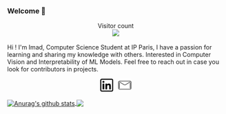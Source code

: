 ### Welcome 👋

<p align="center"> 
  Visitor count<br>
  <img src="https://profile-counter.glitch.me/IemProg/count.svg" />
</p>

Hi ! I'm Imad, Computer Science Student at IP Paris, I have a passion for learning and sharing my knowledge with others. Interested in Computer Vision and Interpretability of ML Models. 
Feel free to reach out in case you look for contributors in projects.

<p align='center'>
<a href="https://www.linkedin.com/in/IemProg/"><img height="30" src="https://github.com/IemProg/IemProg/blob/master/linkedin.png?raw=true"></a>&nbsp;&nbsp;
<a href="mailto:imadeddine.ma@gmail.com"><img height="30" src="https://github.com/IemProg/IemProg/blob/master/mail.png?raw=true"></a>
</p>

<a href="https://github.com/IemProg/github-readme-stats">
  <img align="center" src="https://github-readme-stats.anuraghazra1.vercel.app/api?username=IemProg&show_icons=true&include_all_commits=true&theme=radical" alt="Anurag's github stats" />
</a>
<a href="https://github.com/IemProg/github-readme-stats">
  <!-- Change the `github-readme-stats.anuraghazra1.vercel.app` to `github-readme-stats.vercel.app`  -->
  <img align="center" src="https://github-readme-stats.anuraghazra1.vercel.app/api/top-langs/?username=IemProg&layout=compact&theme=radical" />
</a>

